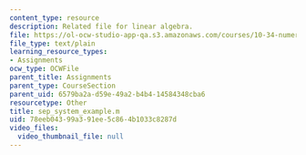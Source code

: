 ```yaml
---
content_type: resource
description: Related file for linear algebra.
file: https://ol-ocw-studio-app-qa.s3.amazonaws.com/courses/10-34-numerical-methods-applied-to-chemical-engineering-fall-2005/78eeb04399a391ee5c864b1033c8287d_sep_system_example.m
file_type: text/plain
learning_resource_types:
- Assignments
ocw_type: OCWFile
parent_title: Assignments
parent_type: CourseSection
parent_uid: 6579ba2a-d59e-49a2-b4b4-14584348cba6
resourcetype: Other
title: sep_system_example.m
uid: 78eeb043-99a3-91ee-5c86-4b1033c8287d
video_files:
  video_thumbnail_file: null
---
```


